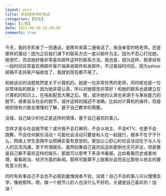 ```yaml
---
layout: post
title: 来自杨老师的电话
categories: [随笔]
tags: [心情]
date: 2011-06-20 21:49:08
comments: true
---
```


今天，我的手机来了一则通话，是两年来第二通电话了，来自亲爱的杨老师。还是那样的激动！因为之前我们课下的联系方式一直以邮件为主。因为不忍心打扰她，她很忙，而且她好像非常喜欢邮件这样的联系方法。我也是，因为这样，我曾经有一段时间非常喜欢用邮件客户端来收邮件和发邮件。不过某段时间后，因为yahoo邮箱不支持客户端收信了，我就到现在都不用了。
<!--more-->
和她谈论的话题依然是关于计算机的。她是一位非常优秀的老师，同时呢也是一位非常体贴的朋友！因为她非常认真，所以对她感觉非常好！和她的联系也是建立在计算机的知识上，在电影配音大赛之后。嗯，或许她的认真也来源于与某些能力的脱节，或者说与社会的脱节，或许这样的描述不准确。比如对计算机的操作，但是她却很有兴致去慢慢的了解，基于自己教学的需要。

没错，自己缺少的也正是这样的情愫，基于自己喜欢的事儿。

怎样才是与社会脱节呢？或许我不会打麻将、不会斗地主、不会KTV、也更不会跳舞，不会任何娱乐活动！可能社会活动只要是和人在一起就行，根本不在于干什么，网络上学生恶搞毕业照确实蛮有意思的。更加让心舒心的社会活动在于与人与人的交流沟通，至于所谓娱乐，虽然如果自己喜欢玩这些那倒也无可非议，但是要是自己都不喜欢这样的娱乐，那就可以思考下多读书看报，比如看看历史或者地理，看看政治、经济方面的新闻，那样可能算不上脱离社会而且比那些斗地主的要有意义的多。

同时有些事自己不会也不必感到羞愧或者不安。没错！自己不会的事儿可以慢慢去学，像她那样。嗯，做一个脱节儿的人也没什么不好的，关键是自己喜欢的！加油！

